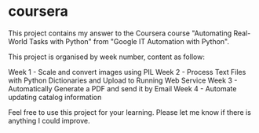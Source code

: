 # coursera

This project contains my answer to the Coursera course 
"Automating Real-World Tasks with Python" 
from "Google IT Automation with Python". 

This project is organised by week number, content as follow:

Week 1  -   Scale and convert images using PIL
Week 2  -   Process Text Files with Python Dictionaries 
            and Upload to Running Web Service
Week 3  -   Automatically Generate a PDF and send it by Email
Week 4  -   Automate updating catalog information

Feel free to use this project for your learning. 
Please let me know if there is anything I could improve. 